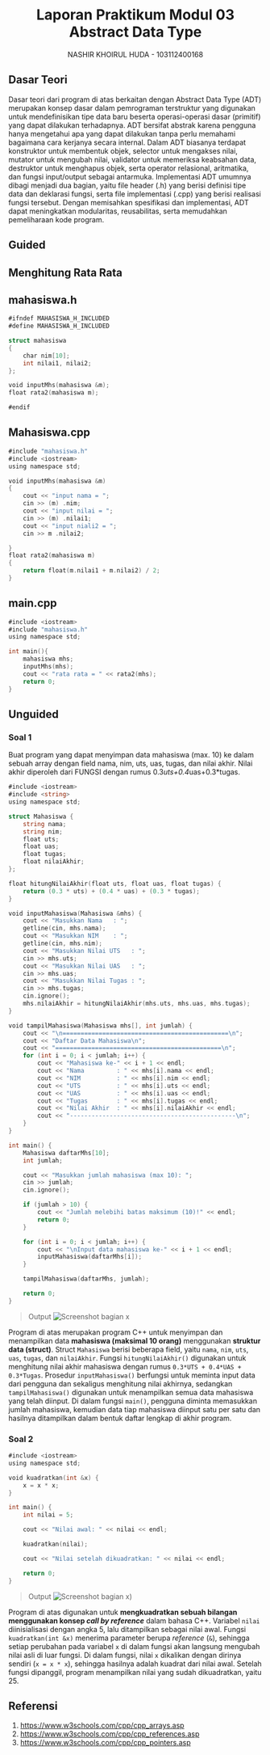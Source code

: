 # <h1 align="center">Laporan Praktikum Modul 03 <br> Abstract Data Type</h1>
<p align="center">NASHIR KHOIRUL HUDA - 103112400168</p>

## Dasar Teori
Dasar teori dari program di atas berkaitan dengan Abstract Data Type (ADT) merupakan konsep dasar dalam pemrograman terstruktur yang digunakan untuk mendefinisikan tipe data baru beserta operasi-operasi dasar (primitif) yang dapat dilakukan terhadapnya. ADT bersifat abstrak karena pengguna hanya mengetahui apa yang dapat dilakukan tanpa perlu memahami bagaimana cara kerjanya secara internal. Dalam ADT biasanya terdapat konstruktor untuk membentuk objek, selector untuk mengakses nilai, mutator untuk mengubah nilai, validator untuk memeriksa keabsahan data, destruktor untuk menghapus objek, serta operator relasional, aritmatika, dan fungsi input/output sebagai antarmuka. Implementasi ADT umumnya dibagi menjadi dua bagian, yaitu file header (.h) yang berisi definisi tipe data dan deklarasi fungsi, serta file implementasi (.cpp) yang berisi realisasi fungsi tersebut. Dengan memisahkan spesifikasi dan implementasi, ADT dapat meningkatkan modularitas, reusabilitas, serta memudahkan pemeliharaan kode program.


## Guided

## Menghitung Rata Rata

## mahasiswa.h
```go
#ifndef MAHASISWA_H_INCLUDED
#define MAHASISWA_H_INCLUDED

struct mahasiswa
{
    char nim[10];
    int nilai1, nilai2;
};

void inputMhs(mahasiswa &m);
float rata2(mahasiswa m);

#endif
```

## Mahasiswa.cpp
```go
#include "mahasiswa.h"
#include <iostream>
using namespace std;

void inputMhs(mahasiswa &m)
{
    cout << "input nama = ";
    cin >> (m) .nim;
    cout << "input nilai = ";
    cin >> (m) .nilai1;
    cout << "input niali2 = ";
    cin >> m .nilai2;

}
float rata2(mahasiswa m)
{
    return float(m.nilai1 + m.nilai2) / 2;
}
```

## main.cpp
```go
#include <iostream>
#include "mahasiswa.h"
using namespace std;

int main(){
    mahasiswa mhs;
    inputMhs(mhs);
    cout << "rata rata = " << rata2(mhs);
    return 0;
}
```

## Unguided

### Soal 1

Buat program yang dapat menyimpan data mahasiswa (max. 10) ke dalam sebuah array
dengan field nama, nim, uts, uas, tugas, dan nilai akhir. Nilai akhir diperoleh dari FUNGSI
dengan rumus 0.3*uts+0.4*uas+0.3*tugas.

```go
#include <iostream>
#include <string>
using namespace std;

struct Mahasiswa {
    string nama;
    string nim;
    float uts;
    float uas;
    float tugas;
    float nilaiAkhir;
};

float hitungNilaiAkhir(float uts, float uas, float tugas) {
    return (0.3 * uts) + (0.4 * uas) + (0.3 * tugas);
}

void inputMahasiswa(Mahasiswa &mhs) {
    cout << "Masukkan Nama   : ";
    getline(cin, mhs.nama);
    cout << "Masukkan NIM    : ";
    getline(cin, mhs.nim);
    cout << "Masukkan Nilai UTS   : ";
    cin >> mhs.uts;
    cout << "Masukkan Nilai UAS   : ";
    cin >> mhs.uas;
    cout << "Masukkan Nilai Tugas : ";
    cin >> mhs.tugas;
    cin.ignore(); 
    mhs.nilaiAkhir = hitungNilaiAkhir(mhs.uts, mhs.uas, mhs.tugas);
}

void tampilMahasiswa(Mahasiswa mhs[], int jumlah) {
    cout << "\n==============================================\n";
    cout << "Daftar Data Mahasiswa\n";
    cout << "==============================================\n";
    for (int i = 0; i < jumlah; i++) {
        cout << "Mahasiswa ke-" << i + 1 << endl;
        cout << "Nama         : " << mhs[i].nama << endl;
        cout << "NIM          : " << mhs[i].nim << endl;
        cout << "UTS          : " << mhs[i].uts << endl;
        cout << "UAS          : " << mhs[i].uas << endl;
        cout << "Tugas        : " << mhs[i].tugas << endl;
        cout << "Nilai Akhir  : " << mhs[i].nilaiAkhir << endl;
        cout << "----------------------------------------------\n";
    }
}

int main() {
    Mahasiswa daftarMhs[10];
    int jumlah;

    cout << "Masukkan jumlah mahasiswa (max 10): ";
    cin >> jumlah;
    cin.ignore();

    if (jumlah > 10) {
        cout << "Jumlah melebihi batas maksimum (10)!" << endl;
        return 0;
    }

    for (int i = 0; i < jumlah; i++) {
        cout << "\nInput data mahasiswa ke-" << i + 1 << endl;
        inputMahasiswa(daftarMhs[i]);
    }

    tampilMahasiswa(daftarMhs, jumlah);

    return 0;
}
```

> Output
> ![Screenshot bagian x](https://github.com/Nashiw/Laporan-Praktikum/blob/main/Modul%203/jawaban%201.png)

Program di atas merupakan program C++ untuk menyimpan dan menampilkan data **mahasiswa (maksimal 10 orang)** menggunakan **struktur data (struct)**. Struct `Mahasiswa` berisi beberapa field, yaitu `nama`, `nim`, `uts`, `uas`, `tugas`, dan `nilaiAkhir`. Fungsi `hitungNilaiAkhir()` digunakan untuk menghitung nilai akhir mahasiswa dengan rumus `0.3*UTS + 0.4*UAS + 0.3*Tugas`. Prosedur `inputMahasiswa()` berfungsi untuk meminta input data dari pengguna dan sekaligus menghitung nilai akhirnya, sedangkan `tampilMahasiswa()` digunakan untuk menampilkan semua data mahasiswa yang telah diinput. Di dalam fungsi `main()`, pengguna diminta memasukkan jumlah mahasiswa, kemudian data tiap mahasiswa diinput satu per satu dan hasilnya ditampilkan dalam bentuk daftar lengkap di akhir program.

### Soal 2




```go
#include <iostream>
using namespace std;

void kuadratkan(int &x) {
    x = x * x;
}

int main() {
    int nilai = 5;

    cout << "Nilai awal: " << nilai << endl;

    kuadratkan(nilai);

    cout << "Nilai setelah dikuadratkan: " << nilai << endl;

    return 0;
}

```

> Output
> ![Screenshot bagian x](https://github.com/Nashiw/Laporan-Praktikum/blob/main/modul%202/jawaban%20no%202.png))

Program di atas digunakan untuk **mengkuadratkan sebuah bilangan menggunakan konsep *call by reference*** dalam bahasa C++. Variabel `nilai` diinisialisasi dengan angka 5, lalu ditampilkan sebagai nilai awal. Fungsi `kuadratkan(int &x)` menerima parameter berupa *reference* (`&`), sehingga setiap perubahan pada variabel `x` di dalam fungsi akan langsung mengubah nilai asli di luar fungsi. Di dalam fungsi, nilai `x` dikalikan dengan dirinya sendiri (`x = x * x`), sehingga hasilnya adalah kuadrat dari nilai awal. Setelah fungsi dipanggil, program menampilkan nilai yang sudah dikuadratkan, yaitu 25.
## Referensi

1. https://www.w3schools.com/cpp/cpp_arrays.asp
2. https://www.w3schools.com/cpp/cpp_references.asp
3. https://www.w3schools.com/cpp/cpp_pointers.asp
